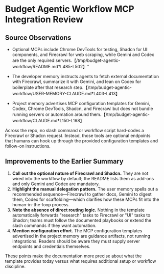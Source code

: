 # Budget Agentic Workflow MCP Integration Review

## Source Observations

- Optional MCPs include Chrome DevTools for testing, Shadcn for UI components, and Firecrawl for web scraping, while Gemini and Codex are the only required servers.【/tmp/budget-agentic-workflow/README.md†L485-L502】"

- The developer memory instructs agents to fetch external documentation with Firecrawl, summarize it with Gemini, and lean on Codex for boilerplate after that research step.【/tmp/budget-agentic-workflow/USER-MEMORY-CLAUDE.md†L403-L413】

- Project memory advertises MCP configuration templates for Gemini, Codex, Chrome DevTools, Shadcn, and Firecrawl but does not bundle running servers or automation around them.【/tmp/budget-agentic-workflow/CLAUDE.md†L150-L168】

Across the repo, no slash command or workflow script hard-codes a Firecrawl or Shadcn request. Instead, those tools are optional endpoints that humans can hook up through the provided configuration templates and follow-on instructions.

## Improvements to the Earlier Summary

1. **Call out the optional nature of Firecrawl and Shadcn.** They are not wired into the workflow by default; the README lists them as add-ons and only Gemini and Codex are mandatory.
2. **Highlight the manual delegation pattern.** The user memory spells out a recommended sequence—Firecrawl to gather docs, Gemini to digest them, Codex for scaffolding—which clarifies how these MCPs fit into the human-in-the-loop process.
3. **Note the absence of direct routing logic.** Nothing in the template automatically forwards "research" tasks to Firecrawl or "UI" tasks to Shadcn; teams must follow the documented playbooks or extend the slash commands if they want automation.
4. **Mention configuration effort.** The MCP configuration templates advertised in the project memory are guidance artifacts, not running integrations. Readers should be aware they must supply server endpoints and credentials themselves.

These points make the documentation more precise about what the template provides today versus what requires additional setup or workflow discipline.
